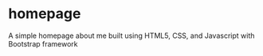 # homepage
A simple homepage about me built using HTML5, CSS, and Javascript with Bootstrap framework
